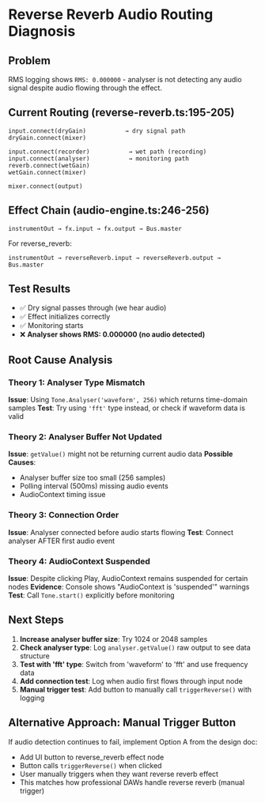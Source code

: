 # Reverse Reverb Audio Routing Diagnosis

## Problem
RMS logging shows `RMS: 0.000000` - analyser is not detecting any audio signal despite audio flowing through the effect.

## Current Routing (reverse-reverb.ts:195-205)
```
input.connect(dryGain)           → dry signal path
dryGain.connect(mixer)

input.connect(recorder)           → wet path (recording)
input.connect(analyser)           → monitoring path
reverb.connect(wetGain)
wetGain.connect(mixer)

mixer.connect(output)
```

## Effect Chain (audio-engine.ts:246-256)
```
instrumentOut → fx.input → fx.output → Bus.master
```

For reverse_reverb:
```
instrumentOut → reverseReverb.input → reverseReverb.output → Bus.master
```

## Test Results
- ✅ Dry signal passes through (we hear audio)
- ✅ Effect initializes correctly
- ✅ Monitoring starts
- ❌ **Analyser shows RMS: 0.000000 (no audio detected)**

## Root Cause Analysis

### Theory 1: Analyser Type Mismatch
**Issue**: Using `Tone.Analyser('waveform', 256)` which returns time-domain samples
**Test**: Try using `'fft'` type instead, or check if waveform data is valid

### Theory 2: Analyser Buffer Not Updated
**Issue**: `getValue()` might not be returning current audio data
**Possible Causes**:
- Analyser buffer size too small (256 samples)
- Polling interval (500ms) missing audio events
- AudioContext timing issue

### Theory 3: Connection Order
**Issue**: Analyser connected before audio starts flowing
**Test**: Connect analyser AFTER first audio event

### Theory 4: AudioContext Suspended
**Issue**: Despite clicking Play, AudioContext remains suspended for certain nodes
**Evidence**: Console shows "AudioContext is 'suspended'" warnings
**Test**: Call `Tone.start()` explicitly before monitoring

## Next Steps
1. **Increase analyser buffer size**: Try 1024 or 2048 samples
2. **Check analyser type**: Log `analyser.getValue()` raw output to see data structure
3. **Test with 'fft' type**: Switch from 'waveform' to 'fft' and use frequency data
4. **Add connection test**: Log when audio first flows through input node
5. **Manual trigger test**: Add button to manually call `triggerReverse()` with logging

## Alternative Approach: Manual Trigger Button
If audio detection continues to fail, implement Option A from the design doc:
- Add UI button to reverse_reverb effect node
- Button calls `triggerReverse()` when clicked
- User manually triggers when they want reverse reverb effect
- This matches how professional DAWs handle reverse reverb (manual trigger)
